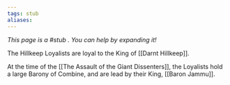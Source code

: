 ```yaml
---
tags: stub
aliases:
---
```


*This page is a #stub . You can help by expanding it!*

The Hillkeep Loyalists are loyal to the King of [[Darnt Hillkeep]].

At the time of the [[The Assault of the Giant Dissenters]], the Loyalists hold a large Barony of Combine, and are lead by their King, [[Baron Jammu]].